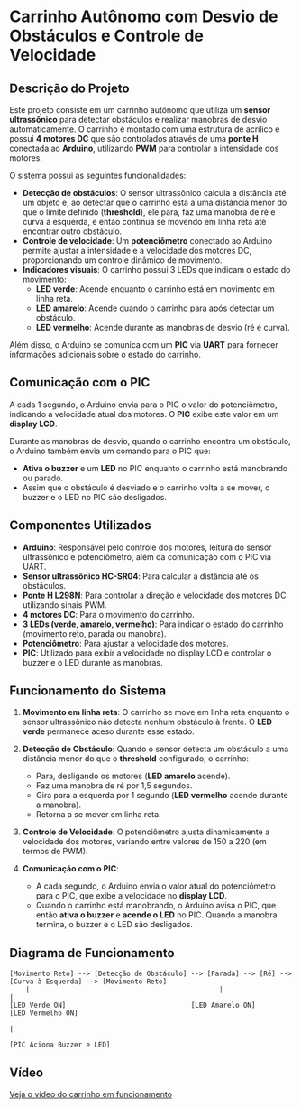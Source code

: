 # Carrinho Autônomo com Desvio de Obstáculos e Controle de Velocidade

## Descrição do Projeto

Este projeto consiste em um carrinho autônomo que utiliza um **sensor ultrassônico** para detectar obstáculos e realizar manobras de desvio automaticamente. O carrinho é montado com uma estrutura de acrílico e possui **4 motores DC** que são controlados através de uma **ponte H** conectada ao **Arduino**, utilizando **PWM** para controlar a intensidade dos motores.

O sistema possui as seguintes funcionalidades:

- **Detecção de obstáculos**: O sensor ultrassônico calcula a distância até um objeto e, ao detectar que o carrinho está a uma distância menor do que o limite definido (**threshold**), ele para, faz uma manobra de ré e curva à esquerda, e então continua se movendo em linha reta até encontrar outro obstáculo.
- **Controle de velocidade**: Um **potenciômetro** conectado ao Arduino permite ajustar a intensidade e a velocidade dos motores DC, proporcionando um controle dinâmico de movimento.
- **Indicadores visuais**: O carrinho possui 3 LEDs que indicam o estado do movimento:
  - **LED verde**: Acende enquanto o carrinho está em movimento em linha reta.
  - **LED amarelo**: Acende quando o carrinho para após detectar um obstáculo.
  - **LED vermelho**: Acende durante as manobras de desvio (ré e curva).

Além disso, o Arduino se comunica com um **PIC** via **UART** para fornecer informações adicionais sobre o estado do carrinho.

## Comunicação com o PIC

A cada 1 segundo, o Arduino envia para o PIC o valor do potenciômetro, indicando a velocidade atual dos motores. O **PIC** exibe este valor em um **display LCD**.

Durante as manobras de desvio, quando o carrinho encontra um obstáculo, o Arduino também envia um comando para o PIC que:
- **Ativa o buzzer** e um **LED** no PIC enquanto o carrinho está manobrando ou parado.
- Assim que o obstáculo é desviado e o carrinho volta a se mover, o buzzer e o LED no PIC são desligados.

## Componentes Utilizados

- **Arduino**: Responsável pelo controle dos motores, leitura do sensor ultrassônico e potenciômetro, além da comunicação com o PIC via UART.
- **Sensor ultrassônico HC-SR04**: Para calcular a distância até os obstáculos.
- **Ponte H L298N**: Para controlar a direção e velocidade dos motores DC utilizando sinais PWM.
- **4 motores DC**: Para o movimento do carrinho.
- **3 LEDs (verde, amarelo, vermelho)**: Para indicar o estado do carrinho (movimento reto, parada ou manobra).
- **Potenciômetro**: Para ajustar a velocidade dos motores.
- **PIC**: Utilizado para exibir a velocidade no display LCD e controlar o buzzer e o LED durante as manobras.

## Funcionamento do Sistema

1. **Movimento em linha reta**: O carrinho se move em linha reta enquanto o sensor ultrassônico não detecta nenhum obstáculo à frente. O **LED verde** permanece aceso durante esse estado.

2. **Detecção de Obstáculo**: Quando o sensor detecta um obstáculo a uma distância menor do que o **threshold** configurado, o carrinho:
   - Para, desligando os motores (**LED amarelo** acende).
   - Faz uma manobra de ré por 1,5 segundos.
   - Gira para a esquerda por 1 segundo (**LED vermelho** acende durante a manobra).
   - Retorna a se mover em linha reta.

3. **Controle de Velocidade**: O potenciômetro ajusta dinamicamente a velocidade dos motores, variando entre valores de 150 a 220 (em termos de PWM).

4. **Comunicação com o PIC**:
   - A cada segundo, o Arduino envia o valor atual do potenciômetro para o PIC, que exibe a velocidade no **display LCD**.
   - Quando o carrinho está manobrando, o Arduino avisa o PIC, que então **ativa o buzzer** e **acende o LED** no PIC. Quando a manobra termina, o buzzer e o LED são desligados.

## Diagrama de Funcionamento

```plaintext
[Movimento Reto] --> [Detecção de Obstáculo] --> [Parada] --> [Ré] --> [Curva à Esquerda] --> [Movimento Reto]
    |                                               |                                   |
[LED Verde ON]                               [LED Amarelo ON]                      [LED Vermelho ON]
                                                                                        |
                                                                             [PIC Aciona Buzzer e LED]
````
## Vídeo

[Veja o vídeo do carrinho em funcionamento](./assets/Video.mp4)